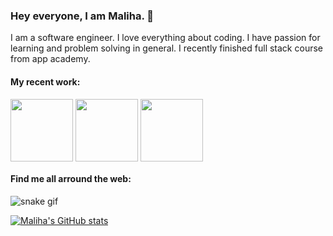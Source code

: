 ### Hey everyone, I am Maliha.  👋
I am a software engineer. I love everything about coding. I have passion for learning and problem solving in general. I recently finished full stack course from app academy. 
#### My recent work: 
<a href="https://boardmania.herokuapp.com" target="blank"><img align="center" src="https://github.com/maliha-omair/maliha-omair.github.io/blob/main/images/Ludo/Ludo.gif" height="100" /></a>
<a href="https://eatsy-2022.herokuapp.com/" target="blank"><img align="center" src="https://github.com/maliha-omair/maliha-omair.github.io/blob/main/images/eatsy/eatsy.gif" height="100" /></a>
<a href="https://mo-meetup.herokuapp.com/" target="blank"><img align="center" src="https://github.com/maliha-omair/maliha-omair.github.io/blob/main/images/meetup/meetup.gif" height="100" /></a>
#### Find me all arround the web: 
![snake gif](https://github.com/maliha-omair/maliha-omair/blob/output/github-contribution-grid-snake.gif)

[![Maliha's GitHub stats](https://github-readme-stats.vercel.app/api?username=maliha-omair)](https://github.com/maliha-omair/github-readme-stats)



